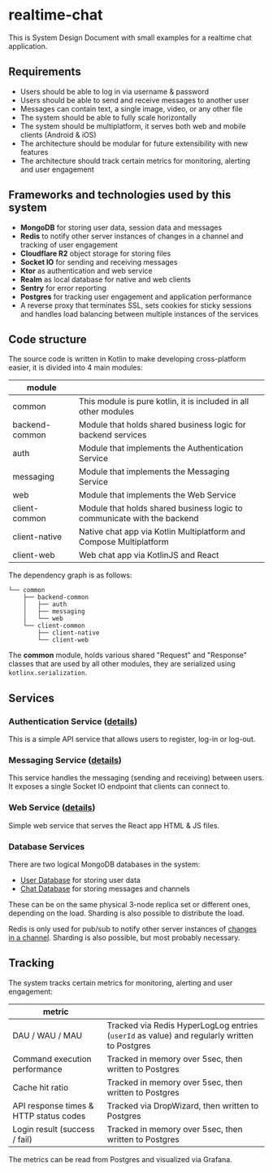 # realtime-chat

This is System Design Document with small examples for a realtime chat application.

## Requirements

- Users should be able to log in via username & password
- Users should be able to send and receive messages to another user
- Messages can contain text, a single image, video, or any other file
- The system should be able to fully scale horizontally
- The system should be multiplatform, it serves both web and mobile clients (Android & iOS)
- The architecture should be modular for future extensibility with new features
- The architecture should track certain metrics for monitoring, alerting and user engagement

## Frameworks and technologies used by this system

- **MongoDB** for storing user data, session data and messages
- **Redis** to notify other server instances of changes in a channel and tracking of user engagement
- **Cloudflare R2** object storage for storing files
- **Socket IO** for sending and receiving messages
- **Ktor** as authentication and web service
- **Realm** as local database for native and web clients
- **Sentry** for error reporting
- **Postgres** for tracking user engagement and application performance
- A reverse proxy that terminates SSL, sets cookies for sticky sessions and handles load balancing between multiple
  instances of the services

## Code structure

The source code is written in Kotlin to make developing cross-platform easier, it is divided into 4 main modules:

| module         |                                                                         |
|----------------|-------------------------------------------------------------------------|
| common         | This module is pure kotlin, it is included in all other modules         |
| backend-common | Module that holds shared business logic for backend services            |
| auth           | Module that implements the Authentication Service                       |
| messaging      | Module that implements the Messaging Service                            |
| web            | Module that implements the Web Service                                  |
| client-common  | Module that holds shared business logic to communicate with the backend |
| client-native  | Native chat app via Kotlin Multiplatform and Compose Multiplatform      |
| client-web     | Web chat app via KotlinJS and React                                     |

The dependency graph is as follows:

```
└── common
    ├── backend-common
    │   ├── auth
    │   ├── messaging
    │   └── web
    └── client-common
        ├── client-native
        └── client-web   
```

The **common** module, holds various shared "Request" and "Response" classes that are used by all other modules, they
are serialized using `kotlinx.serialization`.

## Services

### Authentication Service ([details](AUTHENTICATION_SERVICE.md))

This is a simple API service that allows users to register, log-in or log-out.

### Messaging Service ([details](MESSAGING_SERVICE.md))

This service handles the messaging (sending and receiving) between users.
It exposes a single Socket IO endpoint that clients can connect to.

### Web Service ([details](WEB_SERVICE.md))

Simple web service that serves the React app HTML & JS files.

### Database Services

There are two logical MongoDB databases in the system:

- [User Database](USER_DATABASE.md) for storing user data
- [Chat Database](CHAT_DATABASE.md) for storing messages and channels

These can be on the same physical 3-node replica set or different ones, depending on the load.
Sharding is also possible to distribute the load.

Redis is only used for pub/sub to notify other server instances
of [changes in a channel](MESSAGING_SERVICE.md#channel-changes). Sharding is also possible, but most probably necessary.

## Tracking

The system tracks certain metrics for monitoring, alerting and user engagement:

| metric                                 |                                                                                             |
|----------------------------------------|---------------------------------------------------------------------------------------------|
| DAU / WAU / MAU                        | Tracked via Redis HyperLogLog entries (`userId` as value) and regularly written to Postgres |
| Command execution performance          | Tracked in memory over 5sec, then written to Postgres                                       |
| Cache hit ratio                        | Tracked in memory over 5sec, then written to Postgres                                       |
| API response times & HTTP status codes | Tracked via DropWizard, then written to Postgres                                            |
| Login result (success / fail)          | Tracked in memory over 5sec, then written to Postgres                                       |

The metrics can be read from Postgres and visualized via Grafana.